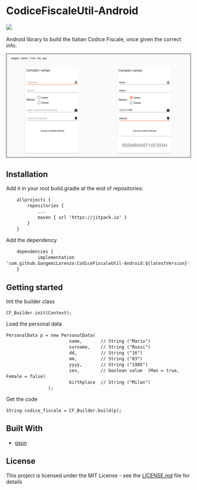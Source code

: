 # CodiceFiscaleUtil-Android

[![](https://jitpack.io/v/GangemiLorenzo/CodiceFiscaleUtil-Android.svg)](https://jitpack.io/#GangemiLorenzo/CodiceFiscaleUtil-Android)

Android library to build the Italian Codice Fiscale, once given the correct info.

![In app screenshot](docs/CodFiscale.png)

## Installation

Add it in your root build.gradle at the end of repositories:

```
	allprojects {
		repositories {
			...
			maven { url 'https://jitpack.io' }
		}
	}
```

 Add the dependency

```
	dependencies {
	        implementation 'com.github.GangemiLorenzo:CodiceFiscaleUtil-Android:${latestVersion}'
	}
```

## Getting started

Init the builder class

```
CF_Builder.init(Context);
```

Load the personal data

```
PersonalData p = new PersonalData(
                        name,       // String ("Mario")
                        surname,    // String ("Rossi")
                        dd,         // String ("16")
                        mm,         // String ("03")
                        yyyy,       // String ("1985")
                        sex,        // boolean value  (Man = true, Female = false)
                        birthplace  // String ("Milan")
                );
```

Get the code

```
String codice_fiscale = CF_Builder.build(p);
```

## Built With

* [gson](https://github.com/google/gson)


## License

This project is licensed under the MIT License - see the [LICENSE.md](https://github.com/GangemiLorenzo/CodiceFiscaleUtil-Android/blob/master/LICENSE) file for details
